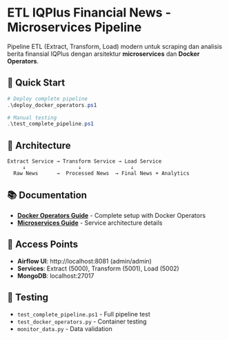 # ETL IQPlus Financial News - Microservices Pipeline

Pipeline ETL (Extract, Transform, Load) modern untuk scraping dan analisis berita finansial IQPlus dengan arsitektur **microservices** dan **Docker Operators**.

## 🚀 Quick Start

```powershell
# Deploy complete pipeline
.\deploy_docker_operators.ps1

# Manual testing
.\test_complete_pipeline.ps1
```

## 📁 Architecture

```
Extract Service → Transform Service → Load Service
     ↓                 ↓                ↓
  Raw News      →  Processed News  → Final News + Analytics
```

## 📚 Documentation

- **[Docker Operators Guide](README_DOCKER_OPERATORS.md)** - Complete setup with Docker Operators
- **[Microservices Guide](README_MICROSERVICES.md)** - Service architecture details

## 🔗 Access Points

- **Airflow UI**: http://localhost:8081 (admin/admin)
- **Services**: Extract (5000), Transform (5001), Load (5002)  
- **MongoDB**: localhost:27017

## 🧪 Testing

- `test_complete_pipeline.ps1` - Full pipeline test
- `test_docker_operators.py` - Container testing
- `monitor_data.py` - Data validation
